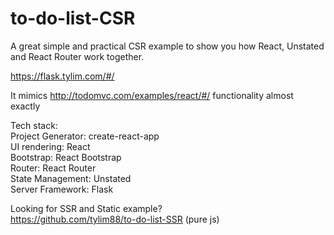 # to-do-list-CSR

A great simple and practical CSR example to show you how React, Unstated and React Router work together.

https://flask.tylim.com/#/

It mimics http://todomvc.com/examples/react/#/ functionality almost exactly

Tech stack:  
Project Generator: create-react-app  
UI rendering: React  
Bootstrap: React Bootstrap  
Router: React Router  
State Management: Unstated  
Server Framework: Flask

Looking for SSR and Static example?  
https://github.com/tylim88/to-do-list-SSR (pure js)
